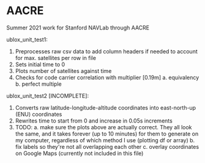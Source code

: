 # AACRE
Summer 2021 work for Stanford NAVLab through AACRE

ublox_unit_test1:
1. Preprocesses raw csv data to add column headers if needed to account for max. satellites per row in file
2. Sets initial time to 0
3. Plots number of satellites against time
4. Checks for code carrier correlation with multiplier [0.19m]
  a. equivalency
  b. perfect multiple
  
ublox_unit_test2 [INCOMPLETE]:
1. Converts raw latitude-longitude-altitude coordinates into east-north-up (ENU) coordinates
2. Rewrites time to start from 0 and increase in 0.05s increments
3. TODO:
  a. make sure the plots above are actually correct. They all look the same,
     and it takes forever (up to 10 minutes) for them to generate on my computer,
     regardless of which method I use (plotting df or array)
  b. fix labels so they're not all overlapping each other
  c. overlay coordinates on Google Maps (currently not included in this file)
